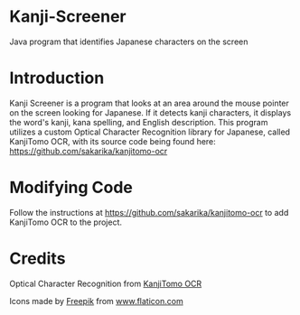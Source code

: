 # Kanji-Screener
Java program that identifies Japanese characters on the screen

# Introduction
Kanji Screener is a program that looks at an area around the mouse pointer on the screen looking for Japanese. If it detects kanji characters, it displays the word's kanji, kana spelling, and English description. This program utilizes a custom Optical Character Recognition library for Japanese, called KanjiTomo OCR, with its source code being found here: https://github.com/sakarika/kanjitomo-ocr

# Modifying Code
Follow the instructions at https://github.com/sakarika/kanjitomo-ocr to add KanjiTomo OCR to the project.

# Credits
Optical Character Recognition from <a href="https://github.com/sakarika/kanjitomo-ocr" title="KanjiTomo OCR">KanjiTomo OCR</a>
<div>Icons made by <a href="https://www.freepik.com" title="Freepik">Freepik</a> from <a href="https://www.flaticon.com/" title="Flaticon">www.flaticon.com</a></div>
